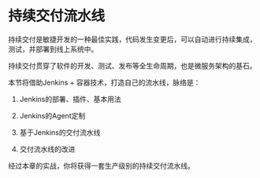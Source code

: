 # 持续交付流水线

持续交付是敏捷开发的一种最佳实践，代码发生变更后，可以自动进行持续集成，测试，并部署到线上系统中。

持续交付贯穿了软件的开发、测试、发布等全生命周期，也是微服务架构的基石。

本节将借助Jenkins + 容器技术，打造自己的流水线，脉络是：

1. Jenkins的部署、插件、基本用法

2. Jenkins的Agent定制

3. 基于Jenkins的交付流水线

4. 交付流水线的改进

经过本章的实战，你将获得一套生产级别的持续交付流水线。

